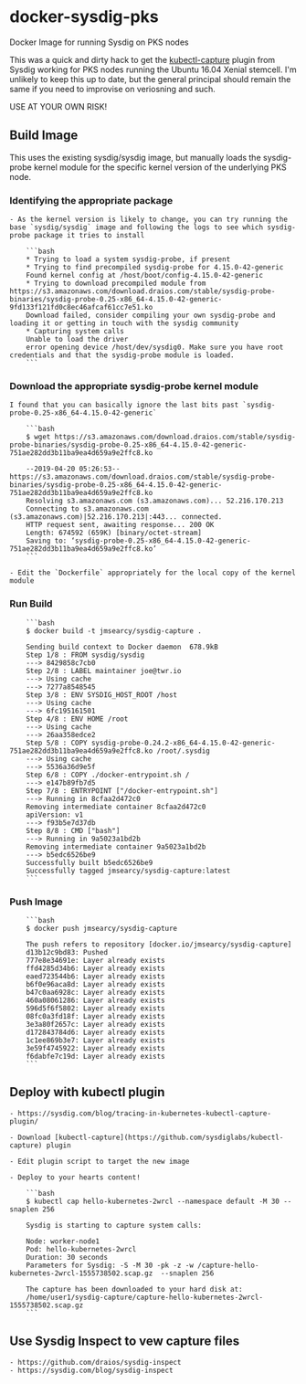 # docker-sysdig-pks
Docker Image for running Sysdig on PKS nodes


This was a quick and dirty hack to get the [kubectl-capture](https://github.com/sysdiglabs/kubectl-capture) plugin from Sysdig working for PKS nodes running the Ubuntu 16.04 Xenial stemcell. I'm unlikely to keep this up to date, but the general principal should remain the same if you need to improvise on veriosning and such.

USE AT YOUR OWN RISK!

## Build Image

This uses the existing sysdig/sysdig image, but manually loads the sysdig-probe kernel module for the specific kernel version of the underlying PKS node. 

### Identifying the appropriate package

    - As the kernel version is likely to change, you can try running the base `sysdig/sysdig` image and following the logs to see which sysdig-probe package it tries to install

        ```bash
        * Trying to load a system sysdig-probe, if present
        * Trying to find precompiled sysdig-probe for 4.15.0-42-generic
        Found kernel config at /host/boot/config-4.15.0-42-generic
        * Trying to download precompiled module from https://s3.amazonaws.com/download.draios.com/stable/sysdig-probe-binaries/sysdig-probe-0.25-x86_64-4.15.0-42-generic-9fd133f121fd0c8ec46afcaf61cc7e51.ko
        Download failed, consider compiling your own sysdig-probe and loading it or getting in touch with the sysdig community
        * Capturing system calls
        Unable to load the driver
        error opening device /host/dev/sysdig0. Make sure you have root credentials and that the sysdig-probe module is loaded.
        ```

### Download the appropriate sysdig-probe kernel module

    I found that you can basically ignore the last bits past `sysdig-probe-0.25-x86_64-4.15.0-42-generic`

        ```bash
        $ wget https://s3.amazonaws.com/download.draios.com/stable/sysdig-probe-binaries/sysdig-probe-0.25-x86_64-4.15.0-42-generic-751ae282dd3b11ba9ea4d659a9e2ffc8.ko

        --2019-04-20 05:26:53--  https://s3.amazonaws.com/download.draios.com/stable/sysdig-probe-binaries/sysdig-probe-0.25-x86_64-4.15.0-42-generic-751ae282dd3b11ba9ea4d659a9e2ffc8.ko
        Resolving s3.amazonaws.com (s3.amazonaws.com)... 52.216.170.213
        Connecting to s3.amazonaws.com (s3.amazonaws.com)|52.216.170.213|:443... connected.
        HTTP request sent, awaiting response... 200 OK
        Length: 674592 (659K) [binary/octet-stream]
        Saving to: ‘sysdig-probe-0.25-x86_64-4.15.0-42-generic-751ae282dd3b11ba9ea4d659a9e2ffc8.ko’
        ```

    - Edit the `Dockerfile` appropriately for the local copy of the kernel module

### Run Build

        ```bash
        $ docker build -t jmsearcy/sysdig-capture .

        Sending build context to Docker daemon  678.9kB
        Step 1/8 : FROM sysdig/sysdig
        ---> 8429858c7cb0
        Step 2/8 : LABEL maintainer joe@twr.io
        ---> Using cache
        ---> 7277a8548545
        Step 3/8 : ENV SYSDIG_HOST_ROOT /host
        ---> Using cache
        ---> 6fc195161501
        Step 4/8 : ENV HOME /root
        ---> Using cache
        ---> 26aa358edce2
        Step 5/8 : COPY sysdig-probe-0.24.2-x86_64-4.15.0-42-generic-751ae282dd3b11ba9ea4d659a9e2ffc8.ko /root/.sysdig
        ---> Using cache
        ---> 5536a36d9e5f
        Step 6/8 : COPY ./docker-entrypoint.sh /
        ---> e147b89fb7d5
        Step 7/8 : ENTRYPOINT ["/docker-entrypoint.sh"]
        ---> Running in 8cfaa2d472c0
        Removing intermediate container 8cfaa2d472c0
        apiVersion: v1
        ---> f93b5e7d37db
        Step 8/8 : CMD ["bash"]
        ---> Running in 9a5023a1bd2b
        Removing intermediate container 9a5023a1bd2b
        ---> b5edc6526be9
        Successfully built b5edc6526be9
        Successfully tagged jmsearcy/sysdig-capture:latest
        ```

### Push Image

        ```bash
        $ docker push jmsearcy/sysdig-capture

        The push refers to repository [docker.io/jmsearcy/sysdig-capture]
        d13b12c9bd83: Pushed
        777e8e34691e: Layer already exists
        ffd4285d34b6: Layer already exists
        eaed723544b6: Layer already exists
        b6f0e96aca8d: Layer already exists
        b47c0aa6928c: Layer already exists
        460a08061286: Layer already exists
        596d5f6f5802: Layer already exists
        08fc0a3fd18f: Layer already exists
        3e3a80f2657c: Layer already exists
        d172843784d6: Layer already exists
        1c1ee869b3e7: Layer already exists
        3e59f4745922: Layer already exists
        f6dabfe7c19d: Layer already exists
        ```

## Deploy with kubectl plugin

    - https://sysdig.com/blog/tracing-in-kubernetes-kubectl-capture-plugin/

    - Download [kubectl-capture](https://github.com/sysdiglabs/kubectl-capture) plugin

    - Edit plugin script to target the new image

    - Deploy to your hearts content!

        ```bash
        $ kubectl cap hello-kubernetes-2wrcl --namespace default -M 30 --snaplen 256

        Sysdig is starting to capture system calls:

        Node: worker-node1
        Pod: hello-kubernetes-2wrcl
        Duration: 30 seconds
        Parameters for Sysdig: -S -M 30 -pk -z -w /capture-hello-kubernetes-2wrcl-1555738502.scap.gz  --snaplen 256

        The capture has been downloaded to your hard disk at:
        /home/user1/sysdig-capture/capture-hello-kubernetes-2wrcl-1555738502.scap.gz
        ```

## Use Sysdig Inspect to vew capture files

    - https://github.com/draios/sysdig-inspect
    - https://sysdig.com/blog/sysdig-inspect